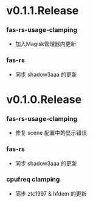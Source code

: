 # v0.1.1.Release
### fas-rs-usage-clamping
- 加入Magisk管理器内更新
### fas-rs
- 同步 shadow3aaa 的更新
# v0.1.0.Release
### fas-rs-usage-clamping
- 修复 scene 配置中的显示错误
### fas-rs
- 同步 shadow3aaa 的更新
### cpufreq clamping
- 同步 ztc1997 & hfdem 的更新
